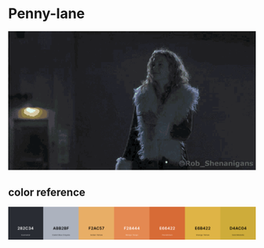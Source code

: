 # Penny-lane

<p align="center">
  <img src="images/penny-lane.gif"/>
</p>

## color reference
<p align="center">
  <img src="images/color_pallet.png"/>
</p>


